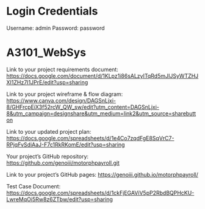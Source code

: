 # Login Credentials
Username: admin
Password: password

# A3101_WebSys
Link to your project requirements document: https://docs.google.com/document/d/1KLpz1i86sALzyITqRd5mJIJSyWTZHJXI1ZHz7I1JPrE/edit?usp=sharing

Link to your project wireframe & flow diagram: https://www.canva.com/design/DAGSnLjxi-8/GHFrcpEiX3f52rcW_QW_sw/edit?utm_content=DAGSnLjxi-8&utm_campaign=designshare&utm_medium=link2&utm_source=sharebutton

Link to your updated project plan: https://docs.google.com/spreadsheets/d/1e4Co7zqdFgE8SqVrC7-RPjqFvSdiAaJ-F7c1RkRKomE/edit?usp=sharing

Your project’s GitHub repository: https://github.com/genoiii/motorphpayroll.git

Link to your project’s GitHub pages: https://genoiii.github.io/motorphpayroll/

Test Case Document: https://docs.google.com/spreadsheets/d/1ckFjEGAViV5pP2RbdBQPHcKU-LwreMqOi5Rw8z6ZTbw/edit?usp=sharing
